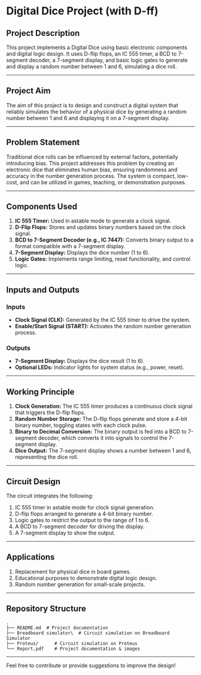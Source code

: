 # Digital Dice Project (with D-ff)

## Project Description
This project implements a Digital Dice using basic electronic components and digital logic design. It uses D-flip flops, an IC 555 timer, a BCD to 7-segment decoder, a 7-segment display, and basic logic gates to generate and display a random number between 1 and 6, simulating a dice roll.

---

## Project Aim
The aim of this project is to design and construct a digital system that reliably simulates the behavior of a physical dice by generating a random number between 1 and 6 and displaying it on a 7-segment display.

---

## Problem Statement
Traditional dice rolls can be influenced by external factors, potentially introducing bias. This project addresses this problem by creating an electronic dice that eliminates human bias, ensuring randomness and accuracy in the number generation process. The system is compact, low-cost, and can be utilized in games, teaching, or demonstration purposes.

---

## Components Used
1. **IC 555 Timer:** Used in astable mode to generate a clock signal.
2. **D-Flip Flops:** Stores and updates binary numbers based on the clock signal.
3. **BCD to 7-Segment Decoder (e.g., IC 7447):** Converts binary output to a format compatible with a 7-segment display.
4. **7-Segment Display:** Displays the dice number (1 to 6).
5. **Logic Gates:** Implements range limiting, reset functionality, and control logic.

---

## Inputs and Outputs
### Inputs
- **Clock Signal (CLK):** Generated by the IC 555 timer to drive the system.
- **Enable/Start Signal (START):** Activates the random number generation process.

### Outputs
- **7-Segment Display:** Displays the dice result (1 to 6).
- **Optional LEDs:** Indicator lights for system status (e.g., power, reset).

---

## Working Principle
1. **Clock Generation:** The IC 555 timer produces a continuous clock signal that triggers the D-flip flops.
2. **Random Number Storage:** The D-flip flops generate and store a 4-bit binary number, toggling states with each clock pulse.
3. **Binary to Decimal Conversion:** The binary output is fed into a BCD to 7-segment decoder, which converts it into signals to control the 7-segment display.
4. **Dice Output:** The 7-segment display shows a number between 1 and 6, representing the dice roll.

---

## Circuit Design
The circuit integrates the following:
1. IC 555 timer in astable mode for clock signal generation.
2. D-flip flops arranged to generate a 4-bit binary number.
3. Logic gates to restrict the output to the range of 1 to 6.
4. A BCD to 7-segment decoder for driving the display.
5. A 7-segment display to show the output.

---

## Applications
1. Replacement for physical dice in board games.
2. Educational purposes to demonstrate digital logic design.
3. Random number generation for small-scale projects.

---

## Repository Structure
```
.
├── README.md  # Project documentation
├── Breadboard simulator\  # Circuit simulation on Breadboard Simulator
├── Proteus/      # Circuit simulation on Proteus
└── Report.pdf    # Project documentation & images
```

---


Feel free to contribute or provide suggestions to improve the design!
